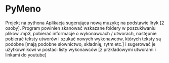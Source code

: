 # PyMeno
Projekt na pythona 
Aplikacja sugerująca nową muzykę na podstawie liryk [2 osoby]. Program powinien skanować wskazane foldery w poszukiwaniu plików .mp3, pobierać informacje o wykonawcach / utworach, następnie pobierać teksty utworów i szukać nowych wykonawców, których teksty są podobne [mają podobne słownictwo, składnię, rytm etc.] i sugerować je użytkownikowi w postaci listy wykonawców [z przkładowymi utworami i linkami do youtube]

